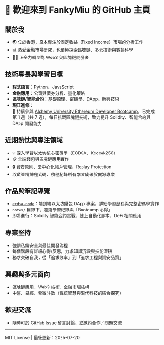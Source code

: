 # 👋 歡迎來到 FankyMiu 的 GitHub 主頁

## 關於我

- 🌏 位於香港，原本專注於固定收益（Fixed Income）市場的分析工作
- 📊 熱愛金融市場研究，也積極探索區塊鏈、多元技術與數據科學
- 🧑‍💻 正全力轉型為 Web3 與區塊鏈開發者

## 技術專長與學習目標

- **程式語言**：Python、JavaScript
- **金融應用**：公司與債券分析、量化策略
- **區塊鏈/智能合約**：基礎原理、密碼學、DApp、新興技術
- **現正進修**：  
  🌟 持續參與 [Alchemy University Ethereum Developer Bootcamp](https://university.alchemy.com/)，已完成第 1 週（共 7 週），每日挑戰區塊鏈技術，致力提升 Solidity、智能合約與 DApp 開發能力

## 近期熱忱與專注領域

- 💡 深入學習以太坊核心密碼學（ECDSA、Keccak256）
- 🪙 全端錢包與區塊鏈應用實作
- 🔒 資安原則、去中心化帳戶管理、Replay Protection
- 收斂並精煉程式碼、積極紀錄所有學習成果於開源專案

## 作品與筆記導覽

- [`ecdsa-node`](https://github.com/FankyMiu/Fanky-web3-ecdsa-node)：端到端以太坊錢包 DApp 專案，詳細學習歷程與完整密碼學實作
- `notes/` 目錄下，週更學習紀錄與「Bootcamp 心得」
- 即將進行：Solidity 智能合約實戰、链上自動化腳本、DeFi 相關應用

## 專業堅持

- 強調私鑰安全與最佳開發流程
- 每個階段有詳細心得/反思，力求知識沉澱與技能深耕
- 務求突破自我，從「追求效率」到「追求工程與資安品質」

## 興趣與多元面向

- 區塊鏈應用、Web3 技術、金融市場結構
- 中醫、易經、紫微斗數（傳統智慧與現代科技的結合探究）

## 歡迎交流

- 隨時可於 GitHub Issue 留言討論，或邀約合作／問題交流

---

MIT License | 最後更新：2025-07-20

